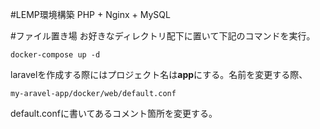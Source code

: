 #LEMP環境構築
PHP + Nginx + MySQL

#ファイル置き場
お好きなディレクトリ配下に置いて下記のコマンドを実行。

```
docker-compose up -d
```

laravelを作成する際にはプロジェクト名は**app**にする。名前を変更する際、
```
my-aravel-app/docker/web/default.conf
```
default.confに書いてあるコメント箇所を変更する。


